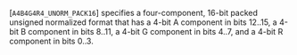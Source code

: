 [`A4B4G4R4_UNORM_PACK16`] specifies a four-component, 16-bit
packed unsigned normalized format that has a 4-bit A component in bits
12..15, a 4-bit B component in bits 8..11, a 4-bit G component in bits
4..7, and a 4-bit R component in bits 0..3.